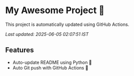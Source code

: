 # My Awesome Project 🚀

This project is automatically updated using GitHub Actions.

_Last updated: 2025-06-05 02:07:51 IST_

## Features
- Auto-update README using Python 🐍
- Auto Git push with GitHub Actions 🤖
